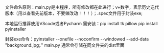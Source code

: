 文件命名原则：main.py是主程序，所有修改都在此进行；v+数字，表示历史迭代版本（用以查看先前版本，不要做改动！！！）；.spec文件用于封装exe;

本地运行推荐使用VScode或者Pycharm
需安装：pip install tk pillow
pip install pyinstaller

封装exe命令：pyinstaller --onefile --noconfirm --windowed --add-data "background.jpg;." main.py
通常会存储在同文件夹的dist里面
